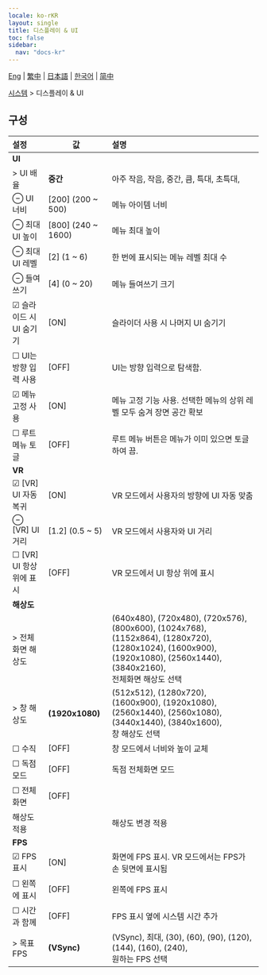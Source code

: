 ```yaml
---
locale: ko-rKR
layout: single
title: 디스플레이 & UI
toc: false
sidebar:
  nav: "docs-kr"
---
```

[Eng](/dancexr/menu/2025.5/system/screen) | [繁中](/tw/dancexr/menu/2025.5/system/screen) | [日本語](/jp/dancexr/menu/2025.5/system/screen) | [한국어](/kr/dancexr/menu/2025.5/system/screen) | [简中](/zh/dancexr/menu/2025.5/system/screen)

[시스템](../menu#시스템) > 디스플레이 & UI

## 구성

| 설정 | 값 | 설명 |
| :--- | --- | :--- |
|  **UI** || 
| > UI 배율 | **중간** | 아주 작음, 작음, 중간, 큼, 특대, 초특대,  |
| ⊖ UI 너비 | [200] (200 ~ 500) | 메뉴 아이템 너비
| ⊖ 최대 UI 높이 | [800] (240 ~ 1600) | 메뉴 최대 높이
| ⊖ 최대 UI 레벨 | [2] (1 ~ 6) | 한 번에 표시되는 메뉴 레벨 최대 수
| ⊖ 들여쓰기 | [4] (0 ~ 20) | 메뉴 들여쓰기 크기
| ☑ 슬라이드 시 UI 숨기기 | [ON] | 슬라이더 사용 시 나머지 UI 숨기기
| ☐ UI는 방향 입력 사용 | [OFF] | UI는 방향 입력으로 탐색함.
| ☑ 메뉴 고정 사용 | [ON] | 메뉴 고정 기능 사용. 선택한 메뉴의 상위 레벨 모두 숨겨 장면 공간 확보
| ☐ 루트 메뉴 토글 | [OFF] | 루트 메뉴 버튼은 메뉴가 이미 있으면 토글하여 끔.
|  **VR** || 
| ☑ [VR] UI 자동 복귀 | [ON] | VR 모드에서 사용자의 방향에 UI 자동 맞춤
| ⊖ [VR] UI 거리 | [1.2] (0.5 ~ 5) | VR 모드에서 사용자와 UI 거리
| ☐ [VR] UI 항상 위에 표시 | [OFF] | VR 모드에서 UI 항상 위에 표시
|  **해상도** || 
| > 전체화면 해상도 |  | (640x480), (720x480), (720x576), (800x600), (1024x768), (1152x864), (1280x720), (1280x1024), (1600x900), (1920x1080), (2560x1440), (3840x2160), <br/>전체화면 해상도 선택 |
| > 창 해상도 | **(1920x1080)** | (512x512), (1280x720), (1600x900), (1920x1080), (2560x1440), (2560x1080), (3440x1440), (3840x1600), <br/>창 해상도 선택 |
| ☐ 수직 | [OFF] | 창 모드에서 너비와 높이 교체
| ☐ 독점 모드 | [OFF] | 독점 전체화면 모드
| ☐ 전체화면 | [OFF] | 
|  해상도 적용 || 해상도 변경 적용
|  **FPS** || 
| ☑ FPS 표시 | [ON] | 화면에 FPS 표시. VR 모드에서는 FPS가 손 뒷면에 표시됨
| ☐ 왼쪽에 표시 | [OFF] | 왼쪽에 FPS 표시
| ☐ 시간과 함께 | [OFF] | FPS 표시 옆에 시스템 시간 추가
| > 목표 FPS | **(VSync)** | (VSync), 최대, (30), (60), (90), (120), (144), (160), (240), <br/>원하는 FPS 선택 |
